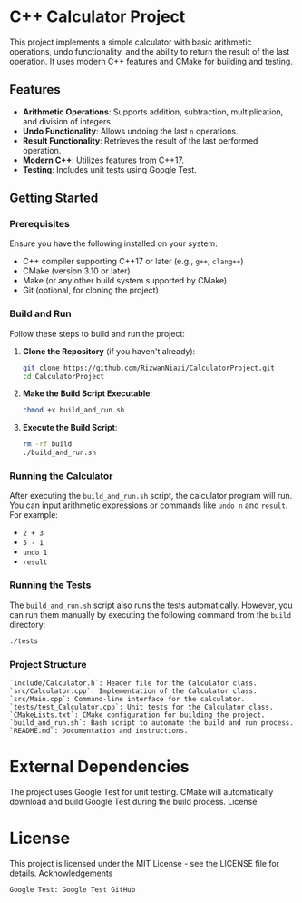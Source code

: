 # C++ Calculator Project

This project implements a simple calculator with basic arithmetic operations, undo functionality, and the ability to return the result of the last operation. It uses modern C++ features and CMake for building and testing.

## Features

- **Arithmetic Operations**: Supports addition, subtraction, multiplication, and division of integers.
- **Undo Functionality**: Allows undoing the last `n` operations.
- **Result Functionality**: Retrieves the result of the last performed operation.
- **Modern C++**: Utilizes features from C++17.
- **Testing**: Includes unit tests using Google Test.

## Getting Started

### Prerequisites

Ensure you have the following installed on your system:
- C++ compiler supporting C++17 or later (e.g., `g++`, `clang++`)
- CMake (version 3.10 or later)
- Make (or any other build system supported by CMake)
- Git (optional, for cloning the project)

### Build and Run

Follow these steps to build and run the project:

1. **Clone the Repository** (if you haven't already):
    ```bash
    git clone https://github.com/RizwanNiazi/CalculatorProject.git
    cd CalculatorProject
    ```

2. **Make the Build Script Executable**:
    ```bash
    chmod +x build_and_run.sh
    ```

3. **Execute the Build Script**:
    ```bash
    rm -rf build
    ./build_and_run.sh
    ```

### Running the Calculator

After executing the `build_and_run.sh` script, the calculator program will run. You can input arithmetic expressions or commands like `undo n` and `result`. For example:
- `2 + 3`
- `5 - 1`
- `undo 1`
- `result`

### Running the Tests

The `build_and_run.sh` script also runs the tests automatically. However, you can run them manually by executing the following command from the `build` directory:
```bash
./tests
```

### Project Structure

    `include/Calculator.h`: Header file for the Calculator class.
    `src/Calculator.cpp`: Implementation of the Calculator class.
    `src/Main.cpp`: Command-line interface for the calculator.
    `tests/test_Calculator.cpp`: Unit tests for the Calculator class.
    `CMakeLists.txt`: CMake configuration for building the project.
    `build_and_run.sh`: Bash script to automate the build and run process.
    `README.md`: Documentation and instructions.

# External Dependencies

The project uses Google Test for unit testing. CMake will automatically download and build Google Test during the build process.
License

# License

This project is licensed under the MIT License - see the LICENSE file for details.
Acknowledgements

    Google Test: Google Test GitHub
